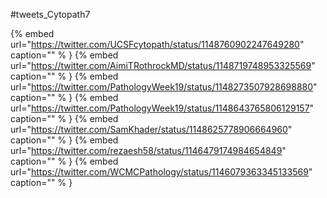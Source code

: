 #tweets_Cytopath7

{% embed url="https://twitter.com/UCSFcytopath/status/1148760902247649280"  caption="" % }
{% embed url="https://twitter.com/AimiTRothrockMD/status/1148719748953325569"  caption="" % }
{% embed url="https://twitter.com/PathologyWeek19/status/1148273507928698880"  caption="" % }
{% embed url="https://twitter.com/PathologyWeek19/status/1148643765806129157"  caption="" % }
{% embed url="https://twitter.com/SamKhader/status/1148625778906664960"  caption="" % }
{% embed url="https://twitter.com/rezaesh58/status/1146479174984654849"  caption="" % }
{% embed url="https://twitter.com/WCMCPathology/status/1146079363345133569"  caption="" % }
